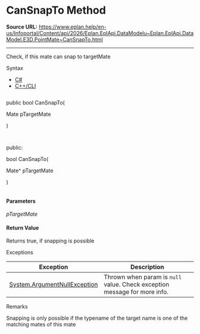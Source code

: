 # CanSnapTo Method

**Source URL:** https://www.eplan.help/en-us/Infoportal/Content/api/2026/Eplan.EplApi.DataModelu~Eplan.EplApi.DataModel.E3D.PointMate~CanSnapTo.html

---

Check, if this mate can snap to targetMate

Syntax

- [C#](#i-syntax-CS)
- [C++/CLI](#i-syntax-CPP2005)

```
```
public bool CanSnapTo( 

   Mate pTargetMate

)
```
```

```
```
public:

bool CanSnapTo( 

   Mate^ pTargetMate

)
```
```

#### Parameters

*pTargetMate*

#### Return Value

Returns true, if snapping is possible

Exceptions

| Exception | Description |
| --- | --- |
| [System.ArgumentNullException](#) | Thrown when param is `null` value. Check exception message for more info. |

Remarks

Snapping is only possible if the typename of the target name is one of the matching mates of this mate
